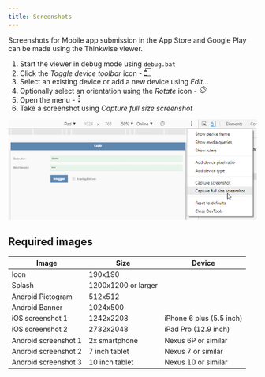 ```yaml
---
title: Screenshots
---
```


Screenshots for Mobile app submission in the App Store and Google Play can be made using the Thinkwise viewer.

1. Start the viewer in debug mode using `debug.bat`
1. Click the *Toggle device toolbar* icon - ![1538559504333](../assets/sf/1538559504333.png)
1. Select an existing device or add a new device using *Edit...*
1. Optionally select an orientation using the *Rotate* icon - ![1538559533885](../assets/sf/1538559533885.png)
1. Open the menu - ![1538559584191](../assets/sf/1538559584191.png)
1. Take a screenshot using *Capture full size
   screenshot*

![1538559702239](../assets/sf/1538559702239.png)

## Required images

| Image                | Size                | Device                   |
| -------------------- | ------------------- | ------------------------ |
| Icon                 | 190x190             |                          |
| Splash               | 1200x1200 or larger |                          |
| Android Pictogram    | 512x512             |                          |
| Android Banner       | 1024x500            |                          |
| iOS screenshot 1     | 1242x2208           | iPhone 6 plus (5.5 inch) |
| iOS screenshot 2     | 2732x2048           | iPad Pro (12.9 inch)     |
| Android screenshot 1 | 2x smartphone       | Nexus 6P or similar      |
| Android screenshot 2 | 7 inch tablet       | Nexus 7 or similar       |
| Android screenshot 3 | 10 inch tablet      | Nexus 10 or similar      |